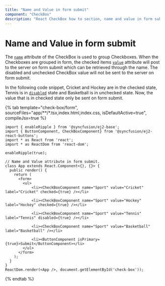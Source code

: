 ```yaml
---
title: "Name and Value in form submit"
component: "CheckBox"
description: "React CheckBox how to section, name and value in form submit, and customization of CheckBox appearance, frame & check icon."
---
```


# Name and Value in form submit

The [`name`](../../api/check-box/#name) attribute of the CheckBox is used to group Checkboxes. When the Checkboxes are grouped in form, the checked items [`value`](../../api/check-box/#value) attribute
will post to the server on form submit which can be retrieved through the name. The disabled and unchecked CheckBox
value will not be sent to the server on form submit.

In the following code snippet, Cricket and Hockey are in the checked state, Tennis is in [`disabled`](../../api/check-box/#disabled) state and Basketball is in unchecked state.
Now, the value that is in checked state only be sent on form submit.

{% tab template="check-box/form", sourceFiles="app/**/*.tsx,index.html,index.css, isDefaultActive=true", compileJsx=true %}

```tsx
import { enableRipple } from '@syncfusion/ej2-base';
import { ButtonComponent, CheckBoxComponent} from '@syncfusion/ej2-react-buttons';
import * as React from 'react';
import * as ReactDom from 'react-dom';

enableRipple(true);

// Name and Value attribute in form submit.
class App extends React.Component<{}, {}> {
  public render() {
    return (
      <form>
        <ul>
            <li><CheckBoxComponent name="Sport" value="Cricket" label="Cricket" checked={true} /></li>

            <li><CheckBoxComponent name="Sport" value="Hockey" label="Hockey" checked={true} /></li>

            <li><CheckBoxComponent name="Sport" value="Tennis" label="Tennis" disabled={true} /></li>

            <li><CheckBoxComponent name="Sport" value="Basketball" label="Basketball" /></li>

            <li><ButtonComponent isPrimary={true}>Submit</ButtonComponent></li>
        </ul>
      </form>
    );
  }
}
ReactDom.render(<App />, document.getElementById('check-box'));
```

{% endtab %}